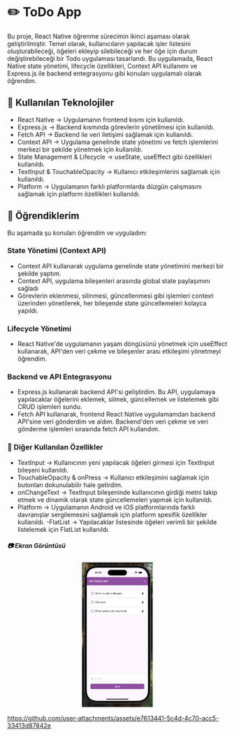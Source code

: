 # ✏️ ToDo App

Bu proje, React Native öğrenme sürecimin ikinci aşaması olarak geliştirilmiştir. Temel olarak, kullanıcıların yapılacak işler listesini oluşturabileceği, öğeleri ekleyip silebileceği ve her öğe için durum değiştirebileceği bir Todo uygulaması tasarlandı. Bu uygulamada, React Native state yönetimi, lifecycle özellikleri, Context API kullanımı ve Express.js ile backend entegrasyonu gibi konuları uygulamalı olarak öğrendim.

## 🚀 Kullanılan Teknolojiler

- React Native → Uygulamanın frontend kısmı için kullanıldı.
- Express.js →  Backend kısmında görevlerin yönetilmesi için kullanıldı.
- Fetch API → Backend ile veri iletişimi sağlamak için kullanıldı.
- Context API → Uygulama genelinde state yönetimi ve fetch işlemlerini merkezi bir şekilde yönetmek için kullanıldı.
- State Management & Lifecycle → useState, useEffect gibi özellikleri kullanıldı.
- TextInput & TouchableOpacity → Kullanıcı etkileşimlerini sağlamak için kullanıldı.
- Platform → Uygulamanın farklı platformlarda düzgün çalışmasını sağlamak için platform özellikleri kullanıldı.


## 📌 Öğrendiklerim

Bu aşamada şu konuları öğrendim ve uyguladım:

### State Yönetimi (Context API)

- Context API kullanarak uygulama genelinde state yönetimini merkezi bir şekilde yaptım.
- Context API, uygulama bileşenleri arasında global state paylaşımını sağladı
- Görevlerin eklenmesi, silinmesi, güncellenmesi gibi işlemleri context üzerinden yönetilerek, her bileşende state güncellemeleri kolayca yapıldı.


### Lifecycle Yönetimi

- React Native'de uygulamanın yaşam döngüsünü yönetmek için useEffect kullanarak, API'den veri çekme ve bileşenler arası etkileşimi yönetmeyi öğrendim.


### Backend ve API Entegrasyonu
- Express.js kullanarak backend API'si geliştirdim. Bu API, uygulamaya yapılacaklar öğelerini eklemek, silmek, güncellemek ve listelemek gibi CRUD işlemleri sundu.
- Fetch API kullanarak, frontend React Native uygulamamdan backend API'sine veri gönderdim ve aldım. Backend'den veri çekme ve veri gönderme işlemleri sırasında fetch API kullandım.

### 📏 Diğer Kullanılan Özellikler

- TextInput → Kullanıcının yeni yapılacak öğeleri girmesi için TextInput bileşeni kullanıldı.
- TouchableOpacity & onPress → Kullanıcı etkileşimini sağlamak için butonları dokunulabilir hale getirdim.
- onChangeText → TextInput bileşeninde kullanıcının girdiği metni takip etmek ve dinamik olarak state güncellemeleri yapmak için kullanıldı.
- Platform → Uygulamanın Android ve iOS platformlarında farklı davranışlar sergilemesini sağlamak için platform spesifik özellikler kullanıldı.
-FlatList → Yapılacaklar listesinde öğeleri verimli bir şekilde listelemek için FlatList kullanıldı.

##### 📷 Ekran Görüntüsü
<p align="center" width="100%">
<img src="./assets/images/todo.png" width="32%" />

https://github.com/user-attachments/assets/e7613441-5c4d-4c70-acc5-33413d87842e


</p>

